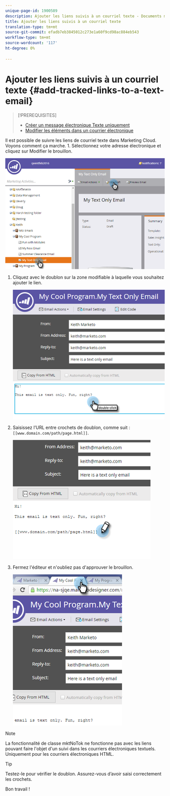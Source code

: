 ```yaml
---
unique-page-id: 1900589
description: Ajouter les liens suivis à un courriel texte - Documents marketing - Documentation du produit
title: Ajouter les liens suivis à un courriel texte
translation-type: tm+mt
source-git-commit: efadb7eb3845012c273e1a60f9cd98ac884eb543
workflow-type: tm+mt
source-wordcount: '117'
ht-degree: 0%

---
```



# Ajouter les liens suivis à un courriel texte {#add-tracked-links-to-a-text-email}

>[!PREREQUISITES]
>
>* [Créer un message électronique Texte uniquement](/help/marketo/product-docs/email-marketing/general/creating-an-email/create-a-text-only-email.md)
>* [Modifier les éléments dans un courrier électronique](/help/marketo/product-docs/email-marketing/general/email-editor-2/edit-elements-in-an-email.md)


Il est possible de suivre les liens de courriel texte dans Marketing Cloud. Voyons comment ça marche. 1. Sélectionnez votre adresse électronique et cliquez sur Modifier le brouillon.

![](assets/one-9.png)

1. Cliquez avec le doublon sur la zone modifiable à laquelle vous souhaitez ajouter le lien.

   ![](assets/two-8.png)

1. Saisissez l’URL entre crochets de doublon, comme suit : `[[www.domain.com/path/page.html]]`.

   ![](assets/three-8.png)

1. Fermez l&#39;éditeur et n&#39;oubliez pas d&#39;approuver le brouillon.

   ![](assets/four-6.png)

>[!NOTE]
>
>La fonctionnalité de classe mktNoTok ne fonctionne pas avec les liens pouvant faire l&#39;objet d&#39;un suivi dans les courriers électroniques textuels. Uniquement pour les courriers électroniques HTML.

>[!TIP]
>
>Testez-le pour vérifier le doublon. Assurez-vous d’avoir saisi correctement les crochets.

Bon travail !
